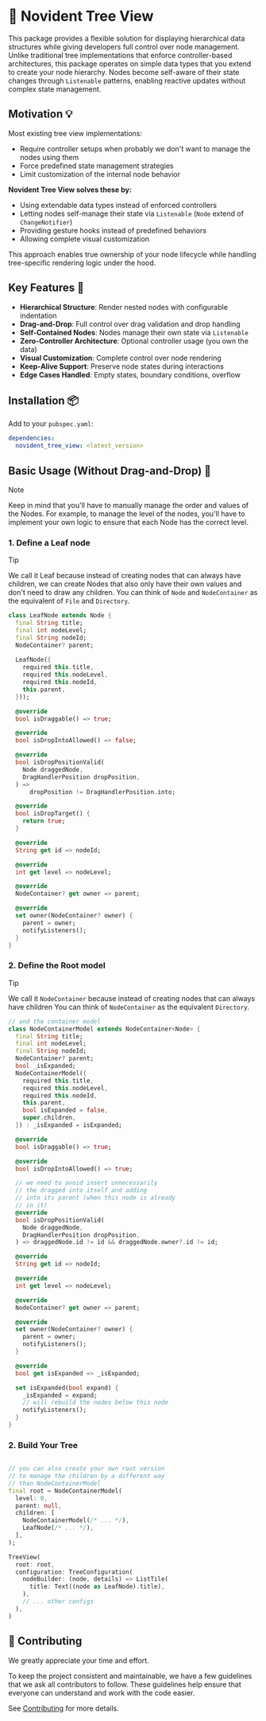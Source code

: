 # 🌳 Novident Tree View 

This package provides a flexible solution for displaying hierarchical data structures while giving developers full control over node management. Unlike traditional tree implementations that enforce controller-based architectures, this package operates on simple data types that you extend to create your node hierarchy. Nodes become self-aware of their state changes through `Listenable` patterns, enabling reactive updates without complex state management.

## Motivation 💡

Most existing tree view implementations:

- Require controller setups when probably we don't want to manage the nodes using them
- Force predefined state management strategies
- Limit customization of the internal node behavior

**Novident Tree View solves these by:**

- Using extendable data types instead of enforced controllers
- Letting nodes self-manage their state via `Listenable` (`Node` extend of `ChangeNotifier`)
- Providing gesture hooks instead of predefined behaviors
- Allowing complete visual customization

This approach enables true ownership of your node lifecycle while handling tree-specific rendering logic under the hood.

## Key Features 🚀

- **Hierarchical Structure**: Render nested nodes with configurable indentation
- **Drag-and-Drop**: Full control over drag validation and drop handling
- **Self-Contained Nodes**: Nodes manage their own state via `Listenable`
- **Zero-Controller Architecture**: Optional controller usage (you own the data)
- **Visual Customization**: Complete control over node rendering
- **Keep-Alive Support**: Preserve node states during interactions
- **Edge Cases Handled**: Empty states, boundary conditions, overflow

## Installation 📦

Add to your `pubspec.yaml`:

```yaml
dependencies:
  novident_tree_view: <latest_version>
```

## Basic Usage (Without Drag-and-Drop) 🌱

> [!NOTE]
> Keep in mind that you'll have to manually manage the order and values of the Nodes. For example, to manage the level of the nodes, you'll have to implement your own logic to ensure that each Node has the correct level.
>

### 1. Define a Leaf node 

> [!TIP]
> We call it Leaf because instead of creating nodes that can always have children, we can create Nodes that also only have their own values and don't need to draw any children. You can think of `Node` and `NodeContainer` as the equivalent of `File` and `Directory`.

```dart
class LeafNode extends Node {
  final String title;
  final int nodeLevel;
  final String nodeId;
  NodeContainer? parent;
  
  LeafNode({
    required this.title,
    required this.nodeLevel,
    required this.nodeId,
    this.parent,
  }));

  @override
  bool isDraggable() => true;

  @override
  bool isDropIntoAllowed() => false;

  @override
  bool isDropPositionValid(
    Node draggedNode,
    DragHandlerPosition dropPosition,
  ) =>
      dropPosition != DragHandlerPosition.into;

  @override
  bool isDropTarget() {
    return true;
  }

  @override
  String get id => nodeId;

  @override
  int get level => nodeLevel;

  @override
  NodeContainer? get owner => parent;

  @override
  set owner(NodeContainer? owner) {
    parent = owner;
    notifyListeners();
  }
}
```

### 2. Define the Root model

> [!TIP]
> We call it `NodeContainer` because instead of creating nodes that can always have children You can think of `NodeContainer` as the equivalent `Directory`.

```dart
// and the container model
class NodeContainerModel extends NodeContainer<Node> {
  final String title;
  final int nodeLevel;
  final String nodeId;
  NodeContainer? parent;
  bool _isExpanded;
  NodeContainerModel({
    required this.title,
    required this.nodeLevel,
    required this.nodeId,
    this.parent,
    bool isExpanded = false,
    super.children,
  }) : _isExpanded = isExpanded;

  @override
  bool isDraggable() => true;

  @override
  bool isDropIntoAllowed() => true;

  // we need to avoid insert unnecessarily
  // the dragged into itself and adding
  // into its parent (when this node is already
  // in it)
  @override
  bool isDropPositionValid(
    Node draggedNode,
    DragHandlerPosition dropPosition,
  ) => draggedNode.id != id && draggedNode.owner?.id != id;

  @override
  String get id => nodeId;

  @override
  int get level => nodeLevel;

  @override
  NodeContainer? get owner => parent;

  @override
  set owner(NodeContainer? owner) {
    parent = owner;
    notifyListeners();
  }

  @override
  bool get isExpanded => _isExpanded;

  set isExpanded(bool expand) {
    _isExpanded = expand;
    // will rebuild the nodes below this node 
    notifyListeners();
  }
}
```

### 2. Build Your Tree
```dart

// you can also create your own root version
// to manage the children by a different way 
// than NodeContainerModel
final root = NodeContainerModel(
  level: 0,
  parent: null,
  children: [
    NodeContainerModel(/* ... */),
    LeafNode(/* ... */),
  ],
);

TreeView(
  root: root,
  configuration: TreeConfiguration(
    nodeBuilder: (node, details) => ListTile(
      title: Text((node as LeafNode).title),
    ),
    // ... other configs
  ),
)
```

## 🌳 Contributing

We greatly appreciate your time and effort.

To keep the project consistent and maintainable, we have a few guidelines that we ask all contributors to follow. These guidelines help ensure that everyone can understand and work with the code easier.

See [Contributing](https://github.com/Novident/novident-tree-view/blob/master/CONTRIBUTING.md) for more details.
